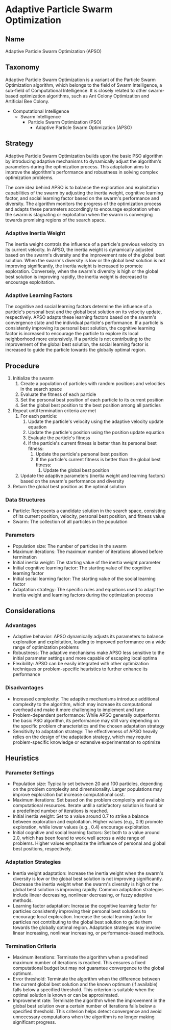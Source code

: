 # Adaptive Particle Swarm Optimization

## Name

Adaptive Particle Swarm Optimization (APSO)

## Taxonomy

Adaptive Particle Swarm Optimization is a variant of the Particle Swarm Optimization algorithm, which belongs to the field of Swarm Intelligence, a sub-field of Computational Intelligence. It is closely related to other swarm-based optimization algorithms, such as Ant Colony Optimization and Artificial Bee Colony.

- Computational Intelligence
  - Swarm Intelligence
    - Particle Swarm Optimization (PSO)
      - Adaptive Particle Swarm Optimization (APSO)

## Strategy

Adaptive Particle Swarm Optimization builds upon the basic PSO algorithm by introducing adaptive mechanisms to dynamically adjust the algorithm's parameters during the optimization process. This adaptation aims to improve the algorithm's performance and robustness in solving complex optimization problems.

The core idea behind APSO is to balance the exploration and exploitation capabilities of the swarm by adjusting the inertia weight, cognitive learning factor, and social learning factor based on the swarm's performance and diversity. The algorithm monitors the progress of the optimization process and adapts these parameters accordingly to encourage exploration when the swarm is stagnating or exploitation when the swarm is converging towards promising regions of the search space.

### Adaptive Inertia Weight

The inertia weight controls the influence of a particle's previous velocity on its current velocity. In APSO, the inertia weight is dynamically adjusted based on the swarm's diversity and the improvement rate of the global best solution. When the swarm's diversity is low or the global best solution is not improving significantly, the inertia weight is increased to promote exploration. Conversely, when the swarm's diversity is high or the global best solution is improving rapidly, the inertia weight is decreased to encourage exploitation.

### Adaptive Learning Factors

The cognitive and social learning factors determine the influence of a particle's personal best and the global best solution on its velocity update, respectively. APSO adapts these learning factors based on the swarm's convergence state and the individual particle's performance. If a particle is consistently improving its personal best solution, the cognitive learning factor is increased to encourage the particle to explore its local neighborhood more extensively. If a particle is not contributing to the improvement of the global best solution, the social learning factor is increased to guide the particle towards the globally optimal region.

## Procedure

1. Initialize the swarm
   1. Create a population of particles with random positions and velocities in the search space
   2. Evaluate the fitness of each particle
   3. Set the personal best position of each particle to its current position
   4. Set the global best position to the best position among all particles
2. Repeat until termination criteria are met
   1. For each particle:
      1. Update the particle's velocity using the adaptive velocity update equation
      2. Update the particle's position using the position update equation
      3. Evaluate the particle's fitness
      4. If the particle's current fitness is better than its personal best fitness:
         1. Update the particle's personal best position
         2. If the particle's current fitness is better than the global best fitness:
            1. Update the global best position
   2. Update the adaptive parameters (inertia weight and learning factors) based on the swarm's performance and diversity
3. Return the global best position as the optimal solution

### Data Structures

- Particle: Represents a candidate solution in the search space, consisting of its current position, velocity, personal best position, and fitness value
- Swarm: The collection of all particles in the population

### Parameters

- Population size: The number of particles in the swarm
- Maximum iterations: The maximum number of iterations allowed before termination
- Initial inertia weight: The starting value of the inertia weight parameter
- Initial cognitive learning factor: The starting value of the cognitive learning factor
- Initial social learning factor: The starting value of the social learning factor
- Adaptation strategy: The specific rules and equations used to adapt the inertia weight and learning factors during the optimization process

## Considerations

### Advantages

- Adaptive behavior: APSO dynamically adjusts its parameters to balance exploration and exploitation, leading to improved performance on a wide range of optimization problems
- Robustness: The adaptive mechanisms make APSO less sensitive to the initial parameter settings and more capable of escaping local optima
- Flexibility: APSO can be easily integrated with other optimization techniques or problem-specific heuristics to further enhance its performance

### Disadvantages

- Increased complexity: The adaptive mechanisms introduce additional complexity to the algorithm, which may increase its computational overhead and make it more challenging to implement and tune
- Problem-dependent performance: While APSO generally outperforms the basic PSO algorithm, its performance may still vary depending on the specific problem characteristics and the chosen adaptation strategy
- Sensitivity to adaptation strategy: The effectiveness of APSO heavily relies on the design of the adaptation strategy, which may require problem-specific knowledge or extensive experimentation to optimize

## Heuristics

### Parameter Settings

- Population size: Typically set between 20 and 100 particles, depending on the problem complexity and dimensionality. Larger populations may improve exploration but increase computational cost.
- Maximum iterations: Set based on the problem complexity and available computational resources. Iterate until a satisfactory solution is found or a predefined number of iterations is reached.
- Initial inertia weight: Set to a value around 0.7 to strike a balance between exploration and exploitation. Higher values (e.g., 0.9) promote exploration, while lower values (e.g., 0.4) encourage exploitation.
- Initial cognitive and social learning factors: Set both to a value around 2.0, which has been found to work well across a wide range of problems. Higher values emphasize the influence of personal and global best positions, respectively.

### Adaptation Strategies

- Inertia weight adaptation: Increase the inertia weight when the swarm's diversity is low or the global best solution is not improving significantly. Decrease the inertia weight when the swarm's diversity is high or the global best solution is improving rapidly. Common adaptation strategies include linear decreasing, nonlinear decreasing, or fuzzy adaptive methods.
- Learning factor adaptation: Increase the cognitive learning factor for particles consistently improving their personal best solutions to encourage local exploration. Increase the social learning factor for particles not contributing to the global best solution to guide them towards the globally optimal region. Adaptation strategies may involve linear increasing, nonlinear increasing, or performance-based methods.

### Termination Criteria

- Maximum iterations: Terminate the algorithm when a predefined maximum number of iterations is reached. This ensures a fixed computational budget but may not guarantee convergence to the global optimum.
- Error threshold: Terminate the algorithm when the difference between the current global best solution and the known optimum (if available) falls below a specified threshold. This criterion is suitable when the optimal solution is known or can be approximated.
- Improvement rate: Terminate the algorithm when the improvement in the global best solution over a certain number of iterations falls below a specified threshold. This criterion helps detect convergence and avoid unnecessary computations when the algorithm is no longer making significant progress.
